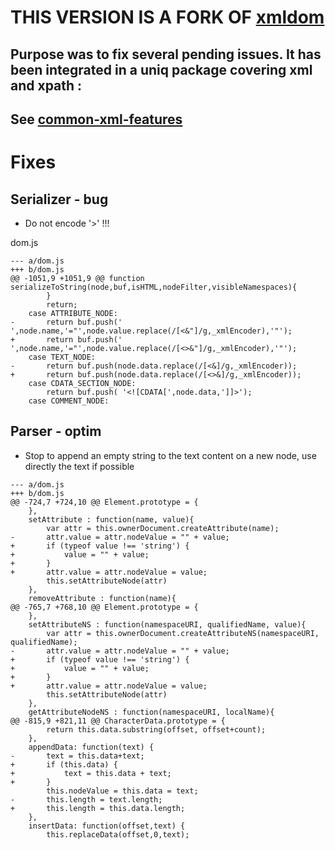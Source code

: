 # THIS VERSION IS A FORK OF [xmldom](https://github.com/jindw/xmldom)
## Purpose was to fix several pending issues. It has been integrated in a uniq package covering xml and xpath :
## See [common-xml-features](https://www.npmjs.com/package/common-xml-features)

# Fixes
## Serializer - bug
- Do not encode '>' !!!

dom.js
```
--- a/dom.js
+++ b/dom.js
@@ -1051,9 +1051,9 @@ function serializeToString(node,buf,isHTML,nodeFilter,visibleNamespaces){
 		}
 		return;
 	case ATTRIBUTE_NODE:
-		return buf.push(' ',node.name,'="',node.value.replace(/[<&"]/g,_xmlEncoder),'"');
+		return buf.push(' ',node.name,'="',node.value.replace(/[<>&"]/g,_xmlEncoder),'"');
 	case TEXT_NODE:
-		return buf.push(node.data.replace(/[<&]/g,_xmlEncoder));
+		return buf.push(node.data.replace(/[<>&]/g,_xmlEncoder));
 	case CDATA_SECTION_NODE:
 		return buf.push( '<![CDATA[',node.data,']]>');
 	case COMMENT_NODE:

```

## Parser - optim
- Stop to append an empty string to the text content on a new node, use directly the text if possible

```
--- a/dom.js
+++ b/dom.js
@@ -724,7 +724,10 @@ Element.prototype = {
 	},
 	setAttribute : function(name, value){
 		var attr = this.ownerDocument.createAttribute(name);
-		attr.value = attr.nodeValue = "" + value;
+		if (typeof value !== 'string') {
+			value = "" + value;
+		}
+		attr.value = attr.nodeValue = value;
 		this.setAttributeNode(attr)
 	},
 	removeAttribute : function(name){
@@ -765,7 +768,10 @@ Element.prototype = {
 	},
 	setAttributeNS : function(namespaceURI, qualifiedName, value){
 		var attr = this.ownerDocument.createAttributeNS(namespaceURI, qualifiedName);
-		attr.value = attr.nodeValue = "" + value;
+		if (typeof value !== 'string') {
+			value = "" + value;
+		}
+		attr.value = attr.nodeValue = value;
 		this.setAttributeNode(attr)
 	},
 	getAttributeNodeNS : function(namespaceURI, localName){
@@ -815,9 +821,11 @@ CharacterData.prototype = {
 		return this.data.substring(offset, offset+count);
 	},
 	appendData: function(text) {
-		text = this.data+text;
+		if (this.data) {
+			text = this.data + text;
+		}
 		this.nodeValue = this.data = text;
-		this.length = text.length;
+		this.length = this.data.length;
 	},
 	insertData: function(offset,text) {
 		this.replaceData(offset,0,text);

```